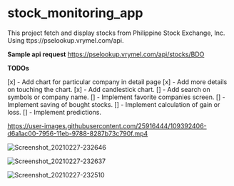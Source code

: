 # stock_monitoring_app

This project fetch and display stocks from Philippine Stock Exchange, Inc. 
Using ttps://pselookup.vrymel.com/api.

**Sample api request** https://pselookup.vrymel.com/api/stocks/BDO 


**TODOs**

  [x] - Add chart for particular company in detail page
  [x] - Add more details on touching the chart.
  [x] - Add candlestick chart.
  []  - Add search on symbols or company name.
  []  - Implement favorite companies screen.
  []  - Implement saving of bought stocks.
  []  - Implement calculation of gain or loss.
  []  - Implement predictions.
  
 

https://user-images.githubusercontent.com/25916444/109392406-d6a1ac00-7956-11eb-9788-8287b73c790f.mp4
  
![Screenshot_20210227-232646](https://user-images.githubusercontent.com/25916444/109392374-b96cdd80-7956-11eb-9d02-3ef4b24998a4.jpg)

![Screenshot_20210227-232637](https://user-images.githubusercontent.com/25916444/109392386-c5589f80-7956-11eb-964b-98144c14c6a3.jpg)

![Screenshot_20210227-232510](https://user-images.githubusercontent.com/25916444/109392404-d0abcb00-7956-11eb-9779-f4c063ff4ef3.jpg)



